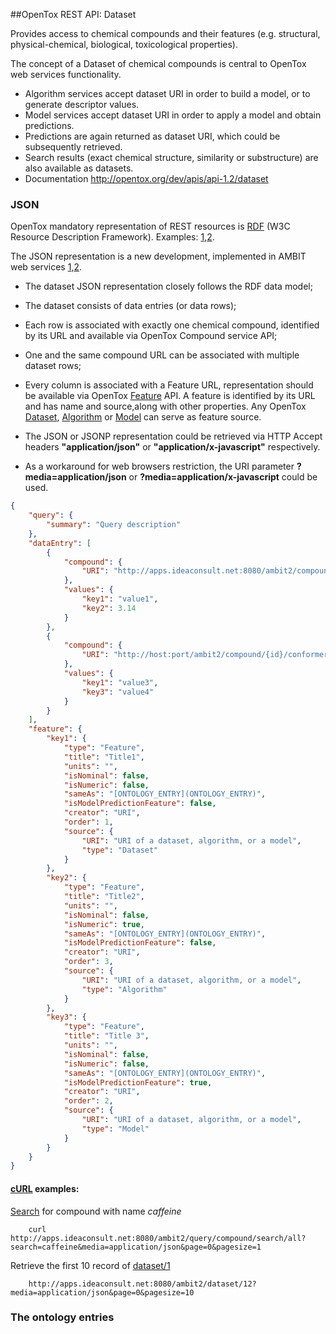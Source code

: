 ##OpenTox REST API: Dataset

Provides access to chemical compounds and their features (e.g. structural, physical-chemical, biological, toxicological properties).

The concept of a Dataset of chemical compounds is central to OpenTox web services functionality. 

* Algorithm services accept dataset URI in order to build a model, or to generate descriptor values. 
* Model services accept dataset URI in order to apply a model and obtain predictions. 
* Predictions are again returned as dataset URI, which could be subsequently retrieved. 
* Search results (exact chemical structure, similarity or substructure) are also available as datasets.
* Documentation http://opentox.org/dev/apis/api-1.2/dataset 

### JSON

OpenTox mandatory representation of REST resources is [RDF](http://www.w3.org/RDF/) (W3C Resource Description Framework). 
Examples: [1](http://opentox.org/dev/apis/api-1.2/dataset),[2](http://ambit.sourceforge.net/api_dataset.html).

The JSON representation is a new development, implemented in AMBIT web services [1](http://ambit.sf.net),[2](http://www.jcheminf.com/content/3/1/18).

* The dataset JSON representation closely follows the RDF data model;
* The dataset consists of data entries (or data rows);
* Each row is associated with exactly one chemical compound, identified by its URL and available via OpenTox Compound service API;
* One and the same compound URL can be associated with multiple dataset rows;
* Every column is associated with a Feature URL, representation should be available via OpenTox [Feature](feature.md) API. A feature is identified by its URL and has name and source,along with other properties. Any OpenTox [Dataset](dataset.md), [Algorithm](algorithm.md) or [Model](model.md) can serve as feature source. 

* The JSON or JSONP representation could be retrieved via HTTP Accept headers **"application/json"** or **"application/x-javascript"** respectively.
* As a workaround for web browsers restriction, the URI parameter **?media=application/json** or **?media=application/x-javascript** could be used.



````json
{
    "query": {
        "summary": "Query description"
    },
    "dataEntry": [
        {
            "compound": {
                "URI": "http://apps.ideaconsult.net:8080/ambit2/compound/{id}/conformer/{id}"
            },
            "values": {
                "key1": "value1",
                "key2": 3.14
            }
        },
        {
            "compound": {
                "URI": "http://host:port/ambit2/compound/{id}/conformer/{id}"
            },
            "values": {
                "key1": "value3",
                "key3": "value4"
            }
        }
    ],
    "feature": {
        "key1": {
            "type": "Feature",
            "title": "Title1",
            "units": "",
            "isNominal": false,
            "isNumeric": false,
            "sameAs": "[ONTOLOGY_ENTRY](ONTOLOGY_ENTRY)",
            "isModelPredictionFeature": false,
            "creator": "URI",
            "order": 1,
            "source": {
                "URI": "URI of a dataset, algorithm, or a model",
                "type": "Dataset"
            }
        },
        "key2": {
            "type": "Feature",
            "title": "Title2",
            "units": "",
            "isNominal": false,
            "isNumeric": true,
            "sameAs": "[ONTOLOGY_ENTRY](ONTOLOGY_ENTRY)",
            "isModelPredictionFeature": false,
            "creator": "URI",
            "order": 3,
            "source": {
                "URI": "URI of a dataset, algorithm, or a model",
                "type": "Algorithm"
            }
        },
        "key3": {
            "type": "Feature",
            "title": "Title 3",
            "units": "",
            "isNominal": false,
            "isNumeric": false,
            "sameAs": "[ONTOLOGY_ENTRY](ONTOLOGY_ENTRY)",
            "isModelPredictionFeature": true,
            "creator": "URI",
            "order": 2,
            "source": {
                "URI": "URI of a dataset, algorithm, or a model",
                "type": "Model"
            }
        }
    }
}
````

#### [cURL](http://curl.haxx.se/) examples:

[Search](http://apps.ideaconsult.net:8080/ambit2/query/compound/search/all?search=caffeine&media=application/json&page=0&pagesize=1) for compound with name *caffeine*
````
    curl http://apps.ideaconsult.net:8080/ambit2/query/compound/search/all?search=caffeine&media=application/json&page=0&pagesize=1 
````

Retrieve the first 10 record of [dataset/1](http://apps.ideaconsult.net:8080/ambit2/dataset/12?page=0&pagesize=10)
````
    http://apps.ideaconsult.net:8080/ambit2/dataset/12?media=application/json&page=0&pagesize=10
```` 


### <a id="ONTOLOGY_ENTRY">The ontology entries</a>

